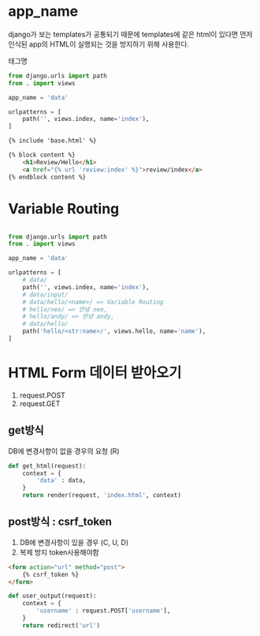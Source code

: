 # app_name
django가 보는 templates가 공통되기 때문에 templates에 같은 html이 있다면 먼저 인식된 app의 HTML이 실행되는 것을 방지하기 위해 사용한다.

태그명
```python
from django.urls import path
from . import views

app_name = 'data'

urlpatterns = [
    path('', views.index, name='index'),
]
```

```HTML
{% include 'base.html' %}

{% block content %}
    <h1>Review/Hello</h1>
    <a href="{% url 'review:index' %}">review/index</a>
{% endblock content %}
```


# Variable Routing
```python

from django.urls import path
from . import views

app_name = 'data'

urlpatterns = [
    # data/
    path('', views.index, name='index'),
    # data/input/
    # data/hello/<name>/ => Variable Routing
    # hello/neo/ => 안녕 neo,
    # hello/andy/ => 안녕 andy,
    # data/hello/
    path('hello/<str:name>/', views.hello, name='name'),
]

```

# HTML Form 데이터 받아오기
1. request.POST
2. request.GET

## get방식
DB에 변경사항이 없을 경우의 요청 (R)
```python
def get_html(request):
    context = {
        'data' : data,
    }
    return render(request, 'index.html', context)
```

## post방식 : csrf_token
1. DB에 변경사항이 있을 경우 (C, U, D)
2. 복제 방지 token사용해야함
```html
<form action="url" method="post">
    {% csrf_token %}
</form>
```

```python
def user_output(request):
    context = {
        'username' : request.POST['username'],
    }
    return redirect('url')
```
